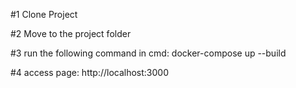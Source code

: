 #1 Clone Project

#2 Move to the project folder

#3 run the following command in cmd: docker-compose up --build

#4 access page: http://localhost:3000